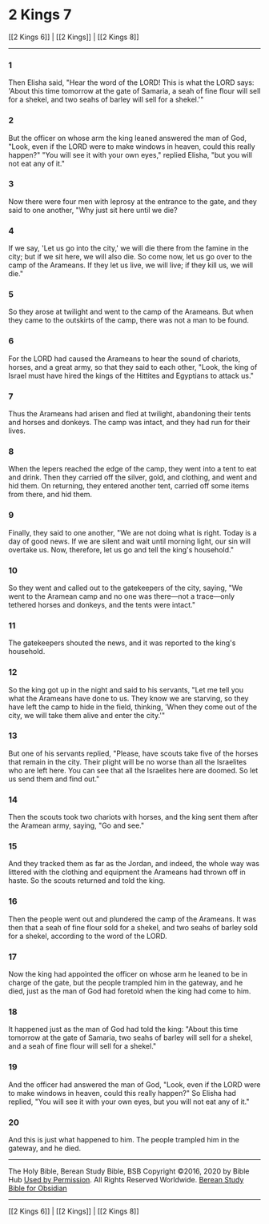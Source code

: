 # 2 Kings 7

[[2 Kings 6]] | [[2 Kings]] | [[2 Kings 8]]

---

### 1
Then Elisha said, "Hear the word of the LORD! This is what the LORD says: 'About this time tomorrow at the gate of Samaria, a seah of fine flour will sell for a shekel, and two seahs of barley will sell for a shekel.'"

### 2
But the officer on whose arm the king leaned answered the man of God, "Look, even if the LORD were to make windows in heaven, could this really happen?" "You will see it with your own eyes," replied Elisha, "but you will not eat any of it."

### 3
Now there were four men with leprosy at the entrance to the gate, and they said to one another, "Why just sit here until we die?

### 4
If we say, 'Let us go into the city,' we will die there from the famine in the city; but if we sit here, we will also die. So come now, let us go over to the camp of the Arameans. If they let us live, we will live; if they kill us, we will die."

### 5
So they arose at twilight and went to the camp of the Arameans. But when they came to the outskirts of the camp, there was not a man to be found.

### 6
For the LORD had caused the Arameans to hear the sound of chariots, horses, and a great army, so that they said to each other, "Look, the king of Israel must have hired the kings of the Hittites and Egyptians to attack us."

### 7
Thus the Arameans had arisen and fled at twilight, abandoning their tents and horses and donkeys. The camp was intact, and they had run for their lives.

### 8
When the lepers reached the edge of the camp, they went into a tent to eat and drink. Then they carried off the silver, gold, and clothing, and went and hid them. On returning, they entered another tent, carried off some items from there, and hid them.

### 9
Finally, they said to one another, "We are not doing what is right. Today is a day of good news. If we are silent and wait until morning light, our sin will overtake us. Now, therefore, let us go and tell the king's household."

### 10
So they went and called out to the gatekeepers of the city, saying, "We went to the Aramean camp and no one was there—not a trace—only tethered horses and donkeys, and the tents were intact."

### 11
The gatekeepers shouted the news, and it was reported to the king's household.

### 12
So the king got up in the night and said to his servants, "Let me tell you what the Arameans have done to us. They know we are starving, so they have left the camp to hide in the field, thinking, 'When they come out of the city, we will take them alive and enter the city.'"

### 13
But one of his servants replied, "Please, have scouts take five of the horses that remain in the city. Their plight will be no worse than all the Israelites who are left here. You can see that all the Israelites here are doomed. So let us send them and find out."

### 14
Then the scouts took two chariots with horses, and the king sent them after the Aramean army, saying, "Go and see."

### 15
And they tracked them as far as the Jordan, and indeed, the whole way was littered with the clothing and equipment the Arameans had thrown off in haste. So the scouts returned and told the king.

### 16
Then the people went out and plundered the camp of the Arameans. It was then that a seah of fine flour sold for a shekel, and two seahs of barley sold for a shekel, according to the word of the LORD.

### 17
Now the king had appointed the officer on whose arm he leaned to be in charge of the gate, but the people trampled him in the gateway, and he died, just as the man of God had foretold when the king had come to him.

### 18
It happened just as the man of God had told the king: "About this time tomorrow at the gate of Samaria, two seahs of barley will sell for a shekel, and a seah of fine flour will sell for a shekel."

### 19
And the officer had answered the man of God, "Look, even if the LORD were to make windows in heaven, could this really happen?" So Elisha had replied, "You will see it with your own eyes, but you will not eat any of it."

### 20
And this is just what happened to him. The people trampled him in the gateway, and he died.

---

The Holy Bible, Berean Study Bible, BSB
Copyright ©2016, 2020 by Bible Hub
[Used by Permission](https://berean.bible/terms.htm). All Rights Reserved Worldwide.
[Berean Study Bible for Obsidian](https://github.com/gapmiss/berean-study-bible-for-obsidian)

---

[[2 Kings 6]] | [[2 Kings]] | [[2 Kings 8]]

